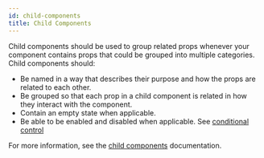 ```yaml
---
id: child-components
title: Child Components
---
```


Child components should be used to group related props whenever your component contains props that could be grouped into multiple categories. Child components should:

* Be named in a way that describes their purpose and how the props are related to each other.
* Be grouped so that each prop in a child component is related in how they interact with the component.
* Contain an empty state when applicable.
* Be able to be enabled and disabled when applicable. See [conditional control](docs/interactions/conditional-control)

For more information, see the [child components](/docs/interactions/child-components) documentation.